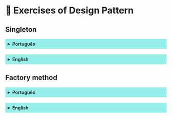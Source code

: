 # 🧪 Exercises of Design Pattern

## Singleton

<details>
  <summary>Português</summary>

### Exercício 1: Singleton Básico (Não Thread-Safe)

**Cenário:** Você precisa de uma classe que gerencie as configurações globais de uma aplicação. Por simplicidade, inicialmente não se preocupe com ambientes multi-thread.

**Objetivo:** Implementar a versão mais simples do padrão Singleton em Java.

#### Tarefas:

1.  **Crie a classe `ConfiguracoesApp`:**

    - Declare um **campo estático privado** do tipo `ConfiguracoesApp` para armazenar a única instância.
    - Defina um **construtor privado** para impedir que a classe seja instanciada diretamente de fora.
    - Crie um **método estático público** chamado `getInstance()` que:
      - Verifica se a instância já existe.
      - Se não existir, cria a instância.
      - Retorna a instância existente ou recém-criada.
    - Adicione um método público simples, como `obterVersao()`, que retorna uma `String` (ex: "Versão 1.0").

2.  **No `main` (código cliente):**
    - Obtenha duas referências à instância do `ConfiguracoesApp` usando `getInstance()`.
    - Imprima a versão usando ambas as referências.
    - Verifique se as duas referências apontam para o mesmo objeto (usando `==`).

---

### Exercício 2: Singleton Thread-Safe com Double-Checked Locking

**Cenário:** Seu aplicativo de configurações globais agora será executado em um ambiente multi-thread, e você precisa garantir que apenas uma instância seja criada, mesmo sob alta concorrência, e que a inicialização seja "preguiçosa" (lazy).

**Objetivo:** Implementar o padrão Singleton usando a técnica de Double-Checked Locking para garantir segurança de threads e inicialização preguiçosa.

#### Tarefas:

1.  **Modifique a classe `ConfiguracoesApp` (ou crie uma nova `ConfiguracoesAppThreadSafe`):**

    - Mantenha o **construtor privado**.
    - Declare o campo da instância como `private static volatile ConfiguracoesAppThreadSafe instance;`.
    - Implemente o método `getInstance()` utilizando o padrão **Double-Checked Locking**:
      - Primeira verificação `if (instance == null)`.
      - Bloco `synchronized` no objeto `ConfiguracoesAppThreadSafe.class`.
      - Segunda verificação `if (instance == null)` dentro do bloco sincronizado.
      - Crie a instância dentro da segunda verificação.
    - Adicione um método público, como `carregarPropriedade(String chave)`, que imprime uma mensagem (ex: "Carregando propriedade [chave]").

2.  **No `main` (código cliente):**
    - Crie um conjunto de threads (ex: 5 a 10 threads).
    - Em cada thread, chame `ConfiguracoesAppThreadSafe.getInstance()` e então chame `carregarPropriedade("tema")`.
    - Verifique se a mensagem de "instância criada" aparece apenas uma vez no console, confirmando a criação única.

---

### Exercício 3: Singleton com Inner Static Helper Class

**Cenário:** Você busca a forma mais idiomática e robusta de implementar um Singleton thread-safe e preguiçoso em Java, evitando as complexidades do `volatile` e `synchronized` explícitos no método `getInstance()`.

**Objetivo:** Implementar o padrão Singleton utilizando a abordagem da Inner Static Helper Class (Initialization-on-demand holder idiom).

#### Tarefas:

1.  **Crie a classe `GerenciadorDeRecursos`:**

    - Mantenha o **construtor privado**.
    - Crie uma **classe estática interna privada** (ex: `RecursoHolder`).
    - Dentro de `RecursoHolder`, declare e inicialize o campo `public static final GerenciadorDeRecursos INSTANCE = new GerenciadorDeRecursos();`.
    - Implemente o método `public static GerenciadorDeRecursos getInstance()` que simplesmente retorna `RecursoHolder.INSTANCE`.
    - Adicione um método público, como `alocarRecurso(String nomeRecurso)`, que imprime uma mensagem (ex: "Alocando recurso: [nomeRecurso]").

2.  **No `main` (código cliente):**
    - Simule o acesso concorrente ao `GerenciadorDeRecursos` de várias threads, assim como no Exercício 2.
    - Em cada thread, chame `GerenciadorDeRecursos.getInstance()` e então chame `alocarRecurso("conexao_db")`.
    - Observe o console para confirmar que a instância é criada apenas uma vez e que a inicialização ocorre de forma preguiçosa e thread-safe.

</details>

</br>

<details>
    <summary>English</summary>

### Exercise 1: Basic Singleton (Non-Thread-Safe)

**Scenario:** You need a class to manage global application settings. For simplicity, initially don't worry about multi-threaded environments.

**Objective:** Implement the simplest version of the Singleton pattern in Java.

#### Tasks:

1.  **Create the `AppConfig` class:**

    - Declare a **private static field** of type `AppConfig` to store the single instance.
    - Define a **private constructor** to prevent external direct instantiation of the class.
    - Create a **public static method** named `getInstance()` that:
      - Checks if the instance already exists.
      - If it doesn't exist, creates the instance.
      - Returns the existing or newly created instance.
    - Add a simple public method, like `getVersion()`, that returns a `String` (e.g., "Version 1.0").

2.  **In `main` (client code):**
    - Get two references to the `AppConfig` instance using `getInstance()`.
    - Print the version using both references.
    - Verify that both references point to the same object (using `==`).

---

### Exercise 2: Thread-Safe Singleton with Double-Checked Locking

**Scenario:** Your global settings application will now run in a multi-threaded environment, and you need to ensure that only one instance is created, even under high concurrency, and that initialization is lazy.

**Objective:** Implement the Singleton pattern using the Double-Checked Locking technique to ensure thread safety and lazy initialization.

#### Tasks:

1.  **Modify the `AppConfig` class (or create a new `AppConfigThreadSafe`):**

    - Keep the **private constructor**.
    - Declare the instance field as `private static volatile AppConfigThreadSafe instance;`.
    - Implement the `getInstance()` method using the **Double-Checked Locking** pattern:
      - First `if (instance == null)` check.
      - `synchronized` block on the `AppConfigThreadSafe.class` object.
      - Second `if (instance == null)` check inside the synchronized block.
      - Create the instance within the second check.
    - Add a public method, like `loadProperty(String key)`, that prints a message (e.g., "Loading property [key]").

2.  **In `main` (client code):**
    - Create a set of threads (e.g., 5 to 10 threads).
    - In each thread, call `AppConfigThreadSafe.getInstance()` and then call `loadProperty("theme")`.
    - Verify that the "instance created" message appears only once in the console, confirming unique creation.

---

### Exercise 3: Singleton with Inner Static Helper Class

**Scenario:** You're looking for the most idiomatic and robust way to implement a thread-safe and lazy Singleton in Java, avoiding the complexities of explicit `volatile` and `synchronized` in the `getInstance()` method.

**Objective:** Implement the Singleton pattern using the Inner Static Helper Class approach (Initialization-on-demand holder idiom).

#### Tasks:

1.  **Create the `ResourceManager` class:**

    - Keep the **private constructor**.
    - Create a **private static inner class** (e.g., `ResourceHolder`).
    - Inside `ResourceHolder`, declare and initialize the field `public static final ResourceManager INSTANCE = new ResourceManager();`.
    - Implement the method `public static ResourceManager getInstance()` that simply returns `ResourceHolder.INSTANCE`.
    - Add a public method, like `allocateResource(String resourceName)`, that prints a message (e.g., "Allocating resource: [resourceName]").

2.  **In `main` (client code):**
    - Simulate concurrent access to the `ResourceManager` from multiple threads, similar to Exercise 2.
    - In each thread, call `ResourceManager.getInstance()` and then call `allocateResource("db_connection")`.
    - Observe the console to confirm that the instance is created only once and that initialization occurs lazily and in a thread-safe manner.

</details>

## Factory method

  <details>
    <summary>Português</summary>

### Exercício 1: Construtor de Mensagens de Notificação

**Cenário:** Você está desenvolvendo um sistema de notificação que precisa enviar mensagens através de diferentes canais, como SMS, E-mail e Push Notification. O tipo de canal pode ser escolhido em tempo de execução.

**Objetivo:** Implementar o Factory Method para criar e enviar mensagens através de diferentes tipos de notificadores.

#### Tarefas:

1.  **Defina a interface `Notificador` (Product):**

    - Deve ter um método `enviar(String mensagem)`.

2.  **Crie as classes `SMSNotificador`, `EmailNotificador` e `PushNotificador` (ConcreteProduct):**

    - Cada classe deve implementar a interface `Notificador`.
    - A implementação do método `enviar()` deve apenas imprimir uma mensagem indicando o tipo de notificador e a mensagem enviada (ex: "Enviando SMS: [mensagem]").

3.  **Defina a classe abstrata `NotificadorFactory` (Creator):**

    - Deve ter um método abstrato `criarNotificador()` que retorna um `Notificador`.
    - Pode ter um método `notificarUsuario(String mensagem)` que utiliza `criarNotificador()` e então chama `enviar(mensagem)` no notificador criado.

4.  **Crie as classes `SMSFactory`, `EmailFactory` e `PushFactory` (ConcreteCreator):**

    - Cada classe deve estender `NotificadorFactory`.
    - Cada uma deve sobrescrever o método `criarNotificador()` para retornar a implementação correta de `Notificador`.

5.  **No `main` (código cliente):**
    - Crie instâncias de `SMSFactory`, `EmailFactory` e `PushFactory`.
    - Chame o método `notificarUsuario()` em cada fábrica com uma mensagem de exemplo, demonstrando a criação e o envio de mensagens de forma polimórfica.

---

### Exercício 2: Criador de Personagens para Jogo

**Cenário:** Em um jogo, você precisa criar diferentes tipos de personagens (Guerreiro, Mago, Arqueiro) que compartilham comportamentos básicos (atacar, defender), mas possuem implementações distintas para suas habilidades. O jogo precisa criar esses personagens sem ter que saber os detalhes de sua construção.

**Objetivo:** Utilizar o Factory Method para abstrair a criação de diferentes tipos de personagens.

#### Tarefas:

1.  **Defina a interface `Personagem` (Product):**

    - Deve ter métodos como `atacar()`, `defender()`, e `exibirHabilidades()`.

2.  **Crie as classes `Guerreiro`, `Mago` e `Arqueiro` (ConcreteProduct):**

    - Implemente a interface `Personagem` para cada tipo de personagem.
    - Os métodos devem imprimir mensagens descrevendo a ação ou as habilidades específicas do personagem (ex: "Guerreiro ataca com espada!", "Mago conjura feitiço de proteção!").

3.  **Defina a classe abstrata `FabricaDePersonagens` (Creator):**

    - Deve ter um método abstrato `criarPersonagem()` que retorna um `Personagem`.
    - Pode ter um método `iniciarAventura()` que usa `criarPersonagem()` e então chama `atacar()`, `defender()` e `exibirHabilidades()` no personagem criado.

4.  **Crie as classes `FabricaDeGuerreiros`, `FabricaDeMagos` e `FabricaDeArqueiros` (ConcreteCreator):**

    - Cada uma deve estender `FabricaDePersonagens`.
    - Sobrescreva `criarPersonagem()` para retornar a instância apropriada (`Guerreiro`, `Mago`, `Arqueiro`).

5.  **No `main` (código cliente):**
    - Crie diferentes fábricas de personagens.
    - Use cada fábrica para "iniciar uma aventura" ou criar um personagem diretamente, mostrando como o cliente interage com os personagens de forma genérica, sem conhecer suas classes concretas.

---

### Exercício 3 (Desafio): Leitor de Arquivos Configurable

**Cenário:** Seu aplicativo precisa ler dados de diferentes tipos de arquivos (CSV, JSON, XML). A estrutura de leitura pode variar, mas o processo de "processar" os dados é comum. Você quer adicionar novos formatos de arquivo no futuro sem alterar o código principal.

**Objetivo:** Aplicar o Factory Method para criar leitores de arquivos específicos com base no tipo de arquivo.

#### Tarefas:

1.  **Defina a interface `FileReader` (Product):**

    - Deve ter um método `read()` que retorna uma `String` (simulando o conteúdo lido).
    - Deve ter um método `processData(String data)` (simulando o processamento).

2.  **Crie `CsvFileReader`, `JsonFileReader`, `XmlFileReader` (ConcreteProduct):**

    - Implemente a interface `FileReader`.
    - Para `read()`, retorne uma string simples (ex: "Dados CSV simulados").
    - Para `processData()`, imprima uma mensagem indicando qual leitor está processando os dados e os dados recebidos.

3.  **Defina a classe abstrata `FileReaderFactory` (Creator):**

    - Deve ter um método abstrato `createReader()` que retorna um `FileReader`.
    - Deve ter um método `handleFile()` que usa `createReader()`, chama `read()` e `processData()` com o resultado da leitura.

4.  **Crie `CsvFileReaderFactory`, `JsonFileReaderFactory`, `XmlFileReaderFactory` (ConcreteCreator):**

    - Sobrescreva `createReader()` para retornar o leitor de arquivo específico.

5.  **No `main` (código cliente):**
    - Demonstre como usar as diferentes fábricas para lidar com diferentes tipos de arquivos, mantendo a lógica de manuseio de arquivos separada da lógica de criação.
    - **Bônus:** Adicione um método estático na classe `FileReaderFactory` que, dado um tipo de arquivo (ex: "CSV", "JSON"), retorne a fábrica apropriada. Isso pode simular uma lógica de decisão mais complexa para selecionar a fábrica.

</details>

</br>

<details>
    <summary>English</summary>

### Exercise 1: Notification Message Builder

**Scenario:** You're developing a notification system that needs to send messages through different channels, such as SMS, Email, and Push Notification. The specific channel type can be chosen at runtime.

**Objective:** Implement the Factory Method to create and send messages through different types of notifiers.

#### Tasks:

1.  **Define the `Notifier` interface (Product):**

    - It should have a method `send(String message)`.

2.  **Create the `SMSNotifier`, `EmailNotifier`, and `PushNotifier` classes (ConcreteProduct):**

    - Each class must implement the `Notifier` interface.
    - The `send()` method implementation should simply print a message indicating the notifier type and the message sent (e.g., "Sending SMS: [message]").

3.  **Define the abstract `NotifierFactory` class (Creator):**

    - It must have an abstract method `createNotifier()` that returns a `Notifier`.
    - It can have a method `notifyUser(String message)` that uses `createNotifier()` and then calls `send(message)` on the created notifier.

4.  **Create the `SMSFactory`, `EmailFactory`, and `PushFactory` classes (ConcreteCreator):**

    - Each class must extend `NotifierFactory`.
    - Each one must override the `createNotifier()` method to return the correct `Notifier` implementation.

5.  **In `main` (client code):**
    - Create instances of `SMSFactory`, `EmailFactory`, and `PushFactory`.
    - Call the `notifyUser()` method on each factory with an example message, demonstrating the polymorphic creation and sending of messages.

---

### Exercise 2: Game Character Creator

**Scenario:** In a game, you need to create different types of characters (Warrior, Mage, Archer) that share basic behaviors (attack, defend) but have distinct implementations for their abilities. The game needs to create these characters without knowing the details of their construction.

**Objective:** Use the Factory Method to abstract the creation of different types of characters.

#### Tasks:

1.  **Define the `Character` interface (Product):**

    - It should have methods like `attack()`, `defend()`, and `displayAbilities()`.

2.  **Create the `Warrior`, `Mage`, and `Archer` classes (ConcreteProduct):**

    - Implement the `Character` interface for each character type.
    - The methods should print messages describing the specific action or abilities of the character (e.g., "Warrior attacks with sword!", "Mage casts protection spell!").

3.  **Define the abstract `CharacterFactory` class (Creator):**

    - It must have an abstract method `createCharacter()` that returns a `Character`.
    - It can have a method `startAdventure()` that uses `createCharacter()` and then calls `attack()`, `defend()`, and `displayAbilities()` on the created character.

4.  **Create the `WarriorFactory`, `MageFactory`, and `ArcherFactory` classes (ConcreteCreator):**

    - Each one must extend `CharacterFactory`.
    - Override `createCharacter()` to return the appropriate instance (`Warrior`, `Mage`, `Archer`).

5.  **In `main` (client code):**
    - Create different character factories.
    - Use each factory to "start an adventure" or directly create a character, showing how the client interacts with characters generically, without knowing their concrete classes.

---

### Exercise 3 (Challenge): Configurable File Reader

**Scenario:** Your application needs to read data from different file types (CSV, JSON, XML). The reading structure may vary, but the process of "processing" the data is common. You want to add new file formats in the future without changing the main code.

**Objective:** Apply the Factory Method to create specific file readers based on the file type.

#### Tasks:

1.  **Define the `FileReader` interface (Product):**

    - It should have a `read()` method that returns a `String` (simulating the read content).
    - It should have a `processData(String data)` method (simulating the processing).

2.  **Create `CsvFileReader`, `JsonFileReader`, `XmlFileReader` (ConcreteProduct):**

    - Implement the `FileReader` interface.
    - For `read()`, return a simple string (e.g., "Simulated CSV data").
    - For `processData()`, print a message indicating which reader is processing the data and the received data.

3.  **Define the abstract `FileReaderFactory` class (Creator):**

    - It must have an abstract method `createReader()` that returns a `FileReader`.
    - It must have a `handleFile()` method that uses `createReader()`, calls `read()`, and then `processData()` with the result of the read operation.

4.  **Create `CsvFileReaderFactory`, `JsonFileReaderFactory`, `XmlFileReaderFactory` (ConcreteCreator):**

    - Override `createReader()` to return the specific file reader.

5.  **In `main` (client code):**
    - Demonstrate how to use the different factories to handle various file types, keeping the file handling logic separate from the creation logic.
    - **Bonus:** Add a static method to the `FileReaderFactory` class that, given a file type (e.g., "CSV", "JSON"), returns the appropriate factory. This can simulate more complex decision logic for selecting the factory.

</details>

<!-- details style -->

<style>
details {
  border: 1px solid none;
  border-radius: 4px;
  padding: 0.5em 0.5em 0;
}

summary {
  font-weight: bold;
  margin: -0.5em -0.5em 0;
  padding: 0.5em;
  color:rgb(36, 52, 52);
  background-color: #97EFE9;
}

details[open] {
  padding: 0.5em;
}

details[open] summary {
  border-bottom: 1px solid #aaa;
  margin-bottom: 0.5em;
  background-color: black;
  color: white;
}
</style>
